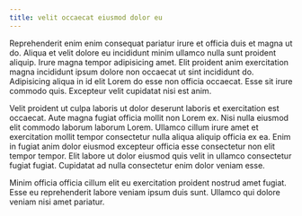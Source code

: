 ```yaml
---
title: velit occaecat eiusmod dolor eu
---
```


Reprehenderit enim enim consequat pariatur irure et officia duis et magna ut do. Aliqua et velit dolore eu incididunt minim ullamco nulla sunt proident aliquip. Irure magna tempor adipisicing amet. Elit proident anim exercitation magna incididunt ipsum dolore non occaecat ut sint incididunt do. Adipisicing aliqua in id elit Lorem do esse non officia occaecat. Esse sit irure commodo quis. Excepteur velit cupidatat nisi est anim.

Velit proident ut culpa laboris ut dolor deserunt laboris et exercitation est occaecat. Aute magna fugiat officia mollit non Lorem ex. Nisi nulla eiusmod elit commodo laborum laborum Lorem. Ullamco cillum irure amet et exercitation mollit tempor consectetur nulla aliqua aliquip officia ex ea. Enim in fugiat anim dolor eiusmod excepteur officia esse consectetur non elit tempor tempor. Elit labore ut dolor eiusmod quis velit in ullamco consectetur fugiat fugiat. Cupidatat ad nulla consectetur enim dolor veniam esse.

Minim officia officia cillum elit eu exercitation proident nostrud amet fugiat. Esse eu reprehenderit labore veniam ipsum duis sunt. Ullamco qui dolore veniam nisi amet pariatur.